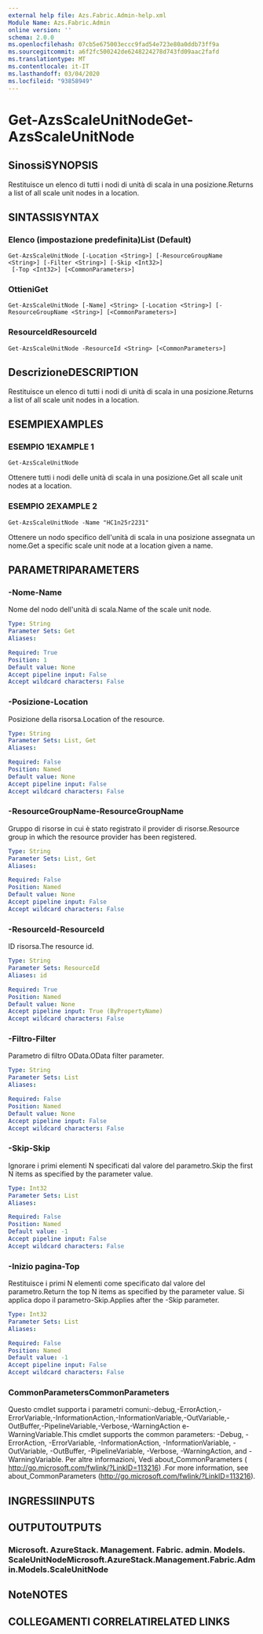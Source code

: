 ```yaml
---
external help file: Azs.Fabric.Admin-help.xml
Module Name: Azs.Fabric.Admin
online version: ''
schema: 2.0.0
ms.openlocfilehash: 07cb5e675003eccc9fad54e723e80a0ddb73ff9a
ms.sourcegitcommit: a6f2fc500242de6248224278d743fd09aac2fafd
ms.translationtype: MT
ms.contentlocale: it-IT
ms.lasthandoff: 03/04/2020
ms.locfileid: "93858949"
---
```

# <span data-ttu-id="9586a-101">Get-AzsScaleUnitNode</span><span class="sxs-lookup"><span data-stu-id="9586a-101">Get-AzsScaleUnitNode</span></span>

## <span data-ttu-id="9586a-102">Sinossi</span><span class="sxs-lookup"><span data-stu-id="9586a-102">SYNOPSIS</span></span>
<span data-ttu-id="9586a-103">Restituisce un elenco di tutti i nodi di unità di scala in una posizione.</span><span class="sxs-lookup"><span data-stu-id="9586a-103">Returns a list of all scale unit nodes in a location.</span></span>

## <span data-ttu-id="9586a-104">SINTASSI</span><span class="sxs-lookup"><span data-stu-id="9586a-104">SYNTAX</span></span>

### <span data-ttu-id="9586a-105">Elenco (impostazione predefinita)</span><span class="sxs-lookup"><span data-stu-id="9586a-105">List (Default)</span></span>
```
Get-AzsScaleUnitNode [-Location <String>] [-ResourceGroupName <String>] [-Filter <String>] [-Skip <Int32>]
 [-Top <Int32>] [<CommonParameters>]
```

### <span data-ttu-id="9586a-106">Ottieni</span><span class="sxs-lookup"><span data-stu-id="9586a-106">Get</span></span>
```
Get-AzsScaleUnitNode [-Name] <String> [-Location <String>] [-ResourceGroupName <String>] [<CommonParameters>]
```

### <span data-ttu-id="9586a-107">ResourceId</span><span class="sxs-lookup"><span data-stu-id="9586a-107">ResourceId</span></span>
```
Get-AzsScaleUnitNode -ResourceId <String> [<CommonParameters>]
```

## <span data-ttu-id="9586a-108">Descrizione</span><span class="sxs-lookup"><span data-stu-id="9586a-108">DESCRIPTION</span></span>
<span data-ttu-id="9586a-109">Restituisce un elenco di tutti i nodi di unità di scala in una posizione.</span><span class="sxs-lookup"><span data-stu-id="9586a-109">Returns a list of all scale unit nodes in a location.</span></span>

## <span data-ttu-id="9586a-110">ESEMPI</span><span class="sxs-lookup"><span data-stu-id="9586a-110">EXAMPLES</span></span>

### <span data-ttu-id="9586a-111">ESEMPIO 1</span><span class="sxs-lookup"><span data-stu-id="9586a-111">EXAMPLE 1</span></span>
```
Get-AzsScaleUnitNode
```

<span data-ttu-id="9586a-112">Ottenere tutti i nodi delle unità di scala in una posizione.</span><span class="sxs-lookup"><span data-stu-id="9586a-112">Get all scale unit nodes at a location.</span></span>

### <span data-ttu-id="9586a-113">ESEMPIO 2</span><span class="sxs-lookup"><span data-stu-id="9586a-113">EXAMPLE 2</span></span>
```
Get-AzsScaleUnitNode -Name "HC1n25r2231"
```

<span data-ttu-id="9586a-114">Ottenere un nodo specifico dell'unità di scala in una posizione assegnata un nome.</span><span class="sxs-lookup"><span data-stu-id="9586a-114">Get a specific scale unit node at a location given a name.</span></span>

## <span data-ttu-id="9586a-115">PARAMETRI</span><span class="sxs-lookup"><span data-stu-id="9586a-115">PARAMETERS</span></span>

### <span data-ttu-id="9586a-116">-Nome</span><span class="sxs-lookup"><span data-stu-id="9586a-116">-Name</span></span>
<span data-ttu-id="9586a-117">Nome del nodo dell'unità di scala.</span><span class="sxs-lookup"><span data-stu-id="9586a-117">Name of the scale unit node.</span></span>

```yaml
Type: String
Parameter Sets: Get
Aliases:

Required: True
Position: 1
Default value: None
Accept pipeline input: False
Accept wildcard characters: False
```

### <span data-ttu-id="9586a-118">-Posizione</span><span class="sxs-lookup"><span data-stu-id="9586a-118">-Location</span></span>
<span data-ttu-id="9586a-119">Posizione della risorsa.</span><span class="sxs-lookup"><span data-stu-id="9586a-119">Location of the resource.</span></span>

```yaml
Type: String
Parameter Sets: List, Get
Aliases:

Required: False
Position: Named
Default value: None
Accept pipeline input: False
Accept wildcard characters: False
```

### <span data-ttu-id="9586a-120">-ResourceGroupName</span><span class="sxs-lookup"><span data-stu-id="9586a-120">-ResourceGroupName</span></span>
<span data-ttu-id="9586a-121">Gruppo di risorse in cui è stato registrato il provider di risorse.</span><span class="sxs-lookup"><span data-stu-id="9586a-121">Resource group in which the resource provider has been registered.</span></span>

```yaml
Type: String
Parameter Sets: List, Get
Aliases:

Required: False
Position: Named
Default value: None
Accept pipeline input: False
Accept wildcard characters: False
```

### <span data-ttu-id="9586a-122">-ResourceId</span><span class="sxs-lookup"><span data-stu-id="9586a-122">-ResourceId</span></span>
<span data-ttu-id="9586a-123">ID risorsa.</span><span class="sxs-lookup"><span data-stu-id="9586a-123">The resource id.</span></span>

```yaml
Type: String
Parameter Sets: ResourceId
Aliases: id

Required: True
Position: Named
Default value: None
Accept pipeline input: True (ByPropertyName)
Accept wildcard characters: False
```

### <span data-ttu-id="9586a-124">-Filtro</span><span class="sxs-lookup"><span data-stu-id="9586a-124">-Filter</span></span>
<span data-ttu-id="9586a-125">Parametro di filtro OData.</span><span class="sxs-lookup"><span data-stu-id="9586a-125">OData filter parameter.</span></span>

```yaml
Type: String
Parameter Sets: List
Aliases:

Required: False
Position: Named
Default value: None
Accept pipeline input: False
Accept wildcard characters: False
```

### <span data-ttu-id="9586a-126">-Skip</span><span class="sxs-lookup"><span data-stu-id="9586a-126">-Skip</span></span>
<span data-ttu-id="9586a-127">Ignorare i primi elementi N specificati dal valore del parametro.</span><span class="sxs-lookup"><span data-stu-id="9586a-127">Skip the first N items as specified by the parameter value.</span></span>

```yaml
Type: Int32
Parameter Sets: List
Aliases:

Required: False
Position: Named
Default value: -1
Accept pipeline input: False
Accept wildcard characters: False
```

### <span data-ttu-id="9586a-128">-Inizio pagina</span><span class="sxs-lookup"><span data-stu-id="9586a-128">-Top</span></span>
<span data-ttu-id="9586a-129">Restituisce i primi N elementi come specificato dal valore del parametro.</span><span class="sxs-lookup"><span data-stu-id="9586a-129">Return the top N items as specified by the parameter value.</span></span>
<span data-ttu-id="9586a-130">Si applica dopo il parametro-Skip.</span><span class="sxs-lookup"><span data-stu-id="9586a-130">Applies after the -Skip parameter.</span></span>

```yaml
Type: Int32
Parameter Sets: List
Aliases:

Required: False
Position: Named
Default value: -1
Accept pipeline input: False
Accept wildcard characters: False
```

### <span data-ttu-id="9586a-131">CommonParameters</span><span class="sxs-lookup"><span data-stu-id="9586a-131">CommonParameters</span></span>
<span data-ttu-id="9586a-132">Questo cmdlet supporta i parametri comuni:-debug,-ErrorAction,-ErrorVariable,-InformationAction,-InformationVariable,-OutVariable,-OutBuffer,-PipelineVariable,-Verbose,-WarningAction e-WarningVariable.</span><span class="sxs-lookup"><span data-stu-id="9586a-132">This cmdlet supports the common parameters: -Debug, -ErrorAction, -ErrorVariable, -InformationAction, -InformationVariable, -OutVariable, -OutBuffer, -PipelineVariable, -Verbose, -WarningAction, and -WarningVariable.</span></span> <span data-ttu-id="9586a-133">Per altre informazioni, Vedi about_CommonParameters ( http://go.microsoft.com/fwlink/?LinkID=113216) .</span><span class="sxs-lookup"><span data-stu-id="9586a-133">For more information, see about_CommonParameters (http://go.microsoft.com/fwlink/?LinkID=113216).</span></span>

## <span data-ttu-id="9586a-134">INGRESSI</span><span class="sxs-lookup"><span data-stu-id="9586a-134">INPUTS</span></span>

## <span data-ttu-id="9586a-135">OUTPUT</span><span class="sxs-lookup"><span data-stu-id="9586a-135">OUTPUTS</span></span>

### <span data-ttu-id="9586a-136">Microsoft. AzureStack. Management. Fabric. admin. Models. ScaleUnitNode</span><span class="sxs-lookup"><span data-stu-id="9586a-136">Microsoft.AzureStack.Management.Fabric.Admin.Models.ScaleUnitNode</span></span>

## <span data-ttu-id="9586a-137">Note</span><span class="sxs-lookup"><span data-stu-id="9586a-137">NOTES</span></span>

## <span data-ttu-id="9586a-138">COLLEGAMENTI CORRELATI</span><span class="sxs-lookup"><span data-stu-id="9586a-138">RELATED LINKS</span></span>
